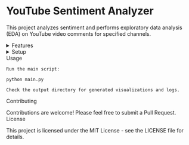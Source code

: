 # YouTube Sentiment Analyzer

This project analyzes sentiment and performs exploratory data analysis (EDA) on YouTube video comments for specified channels.

<details>
<summary>Features</summary>

- Fetches recent video comments from specified YouTube channels
- Performs sentiment analysis on the comments
- Generates visualizations including:
  - Sentiment distribution bar chart
  - Sentiment score histogram
  - Keyword word cloud
- Outputs summary statistics

</details>

<details>
<summary>Setup</summary>

1. Clone this repository:

git clone https://github.com/your-username/youtube-sentiment-analyzer.git
cd youtube-sentiment-analyzer


2. Install required dependencies:

pip install -r requirements.txt


3. Obtain a YouTube Data API key from the [Google Developers Console](https://console.developers.google.com/).

4. Create a `config.py` file in the project root and add your API key:
```python
API_KEY = 'YOUR_API_KEY_HERE'

    Create a channels.txt file in the project root and add YouTube channel URLs, one per line:

    https://www.youtube.com/channel/CHANNEL_ID_1
    https://www.youtube.com/channel/CHANNEL_ID_2
```
</details>
Usage

    Run the main script:

    python main.py

    Check the output directory for generated visualizations and logs.

Contributing

Contributions are welcome! Please feel free to submit a Pull Request.
License

This project is licensed under the MIT License - see the LICENSE file for details.
